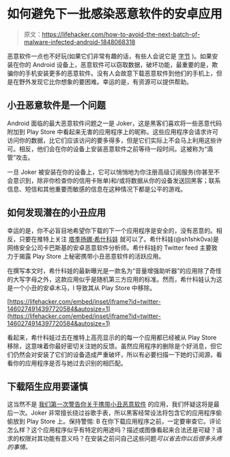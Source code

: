 # 如何避免下一批感染恶意软件的安卓应用

> 原文：<https://lifehacker.com/how-to-avoid-the-next-batch-of-malware-infected-android-1848068318>

恶意软件一点也不好玩(如果它们非常有趣的话，有些人会说它是 [字节](https://lifehacker.com/malwarebytes-for-android-kills-malware-protects-your-p-1448124354) )。如果安装在你的 Android 设备上，恶意软件可以窃取数据，破坏功能，最重要的是，欺骗你的手机安装更多的恶意软件。没有人会故意下载恶意软件到他们的手机上，但是在野外发现它比你想象的要困难。幸运的是，有资源可以提供帮助。



## 小丑恶意软件是一个问题

Android 面临的最大恶意软件问题之一是 Joker，这是黑客们喜欢将一些恶意代码附加到 Play Store 中看起来无害的应用程序上的昵称。这些应用程序会请求许可访问你的数据，比它们应该访问的要多得多，但是它们实际上不会马上利用这些许可。相反，他们会在你的设备上安装恶意软件之前等待一段时间。这被称为“滴管”攻击。

一旦 Joker 被安装在你的设备上，它可以悄悄地为你注册高级订阅服务(你甚至不会意识到，除非你检查你的信用卡账单)和/或将数据从你的设备发送回黑客；联系信息、短信和其他重要而敏感的信息在这种情况下都是公平的游戏。

## 如何发现潜在的小丑应用

幸运的是，你不必盲目地希望你下载的下一个应用程序是安全的，没有恶意的。相反，只要在推特上关注 [塔季扬娜·希什科娃](https://twitter.com/sh1shk0va) 就可以了。希什科娃(@sh1shk0va)是网络安全公司卡巴斯基的安卓恶意软件分析师。希什科娃的 Twitter feed 主要致力于揭露 Play Store 上秘密携带小丑恶意软件的活跃应用。

在撰写本文时，希什科娃的最新曝光是一款名为“音量增强助听器”的应用除了奇怪的大写字母之外，这款应用似乎是随机第三方应用的标准。然而，希什科娃认为这是一个小丑的安卓木马，l 导致其从 Play Store 中移除。

 [https://lifehacker.com/embed/inset/iframe?id=twitter-1460274914397720584&autosize=1](https://lifehacker.com/embed/inset/iframe?id=twitter-1460274914397720584&autosize=1) 

看起来，希什科娃过去在推特上高亮显示的的每一个应用都已经被从 Play Store 移除，这意味着你最好密切关注她的反馈。虽然应用程序的删除是个好消息，但它们仍然会对安装了它们的设备造成严重破坏，所以有必要扫描一下她的订阅源，看看你的应用程序是否与她过去识别的相匹配。

## 下载陌生应用要谨慎

这当然不是 [我们第一次警告你关于携带小丑恶意软件](https://lifehacker.com/uninstall-more-of-these-android-apps-with-joker-malware-1845205820) 的应用，我们怀疑这将是最后一次。Joker 非常擅长绕过谷歌手表，所以黑客经常设法将包含它的应用程序偷偷放到 Play Store 上。保持警惕: B 在你下载应用程序之前，一定要审查它。评论怎么样？这个应用程序似乎有特定的用途吗？描述或图像看起来合法还是可疑？请求的权限对其功能有意义吗？在安装之前问自己这些问题*可以省去你以后很多头疼的事情。*